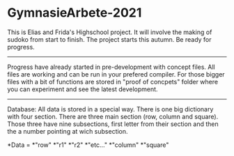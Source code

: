 # GymnasieArbete-2021

This is Elias and Frida's Highschool project. It will involve the making of sudoko from start to finish.
The project starts this autumn. Be ready for progress.

***

Progress have already started in pre-development with concept files. All files are working and can be run in your
prefered compiler. For those bigger files with a bit of functions are stored in "proof of concpets" folder where you
can experiment and see the latest development.

***

Database:
All data is stored in a special way. There is one big dictionary with four section. There are three main section (row, column and square).
Those three have nine subsections, first letter from their section and then the a number pointing at wich subsection.

  *Data =
    *"row"
        *"r1"
        *"r2"
        *"etc..."
    *"column"
    *"square"
